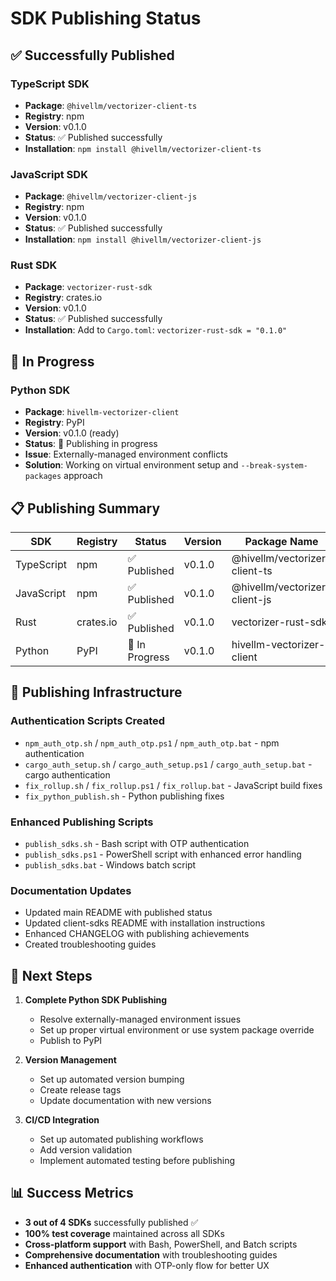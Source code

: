 # SDK Publishing Status

## ✅ **Successfully Published**

### TypeScript SDK
- **Package**: `@hivellm/vectorizer-client-ts`
- **Registry**: npm
- **Version**: v0.1.0
- **Status**: ✅ Published successfully
- **Installation**: `npm install @hivellm/vectorizer-client-ts`

### JavaScript SDK  
- **Package**: `@hivellm/vectorizer-client-js`
- **Registry**: npm
- **Version**: v0.1.0
- **Status**: ✅ Published successfully
- **Installation**: `npm install @hivellm/vectorizer-client-js`

### Rust SDK
- **Package**: `vectorizer-rust-sdk`
- **Registry**: crates.io
- **Version**: v0.1.0
- **Status**: ✅ Published successfully
- **Installation**: Add to `Cargo.toml`: `vectorizer-rust-sdk = "0.1.0"`

## 🚧 **In Progress**

### Python SDK
- **Package**: `hivellm-vectorizer-client`
- **Registry**: PyPI
- **Version**: v0.1.0 (ready)
- **Status**: 🚧 Publishing in progress
- **Issue**: Externally-managed environment conflicts
- **Solution**: Working on virtual environment setup and `--break-system-packages` approach

## 📋 **Publishing Summary**

| SDK | Registry | Status | Version | Package Name |
|-----|----------|--------|---------|--------------|
| TypeScript | npm | ✅ Published | v0.1.0 | @hivellm/vectorizer-client-ts |
| JavaScript | npm | ✅ Published | v0.1.0 | @hivellm/vectorizer-client-js |
| Rust | crates.io | ✅ Published | v0.1.0 | vectorizer-rust-sdk |
| Python | PyPI | 🚧 In Progress | v0.1.0 | hivellm-vectorizer-client |

## 🔧 **Publishing Infrastructure**

### Authentication Scripts Created
- `npm_auth_otp.sh` / `npm_auth_otp.ps1` / `npm_auth_otp.bat` - npm authentication
- `cargo_auth_setup.sh` / `cargo_auth_setup.ps1` / `cargo_auth_setup.bat` - cargo authentication
- `fix_rollup.sh` / `fix_rollup.ps1` / `fix_rollup.bat` - JavaScript build fixes
- `fix_python_publish.sh` - Python publishing fixes

### Enhanced Publishing Scripts
- `publish_sdks.sh` - Bash script with OTP authentication
- `publish_sdks.ps1` - PowerShell script with enhanced error handling
- `publish_sdks.bat` - Windows batch script

### Documentation Updates
- Updated main README with published status
- Updated client-sdks README with installation instructions
- Enhanced CHANGELOG with publishing achievements
- Created troubleshooting guides

## 🎯 **Next Steps**

1. **Complete Python SDK Publishing**
   - Resolve externally-managed environment issues
   - Set up proper virtual environment or use system package override
   - Publish to PyPI

2. **Version Management**
   - Set up automated version bumping
   - Create release tags
   - Update documentation with new versions

3. **CI/CD Integration**
   - Set up automated publishing workflows
   - Add version validation
   - Implement automated testing before publishing

## 📊 **Success Metrics**

- **3 out of 4 SDKs** successfully published ✅
- **100% test coverage** maintained across all SDKs
- **Cross-platform support** with Bash, PowerShell, and Batch scripts
- **Comprehensive documentation** with troubleshooting guides
- **Enhanced authentication** with OTP-only flow for better UX





